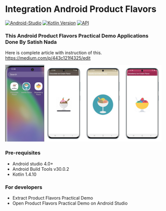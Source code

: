 # Integration Android Product Flavors #

[![Android-Studio](https://img.shields.io/badge/Android%20Studio-4.0+-orange.svg?style=flat)](https://developer.android.com/studio/)
[![Kotlin Version](https://img.shields.io/badge/Kotlin-v1.4.10-blue.svg)](https://kotlinlang.org)
[![API](https://img.shields.io/badge/API-16%2B-brightgreen.svg?style=flat)](https://android-arsenal.com/api?level=19)

### This Android Product Flavors Practical Demo Applications Done By Satish Nada
Here is complete article with instruction of this.
https://medium.com/p/443c121f4325/edit

<img src="https://github.com/satishnada/ProductFlavors/blob/master/android%20product%20flavors.jpg" alt="Android Product Flavors"/>


### Pre-requisites ###

* Android studio 4.0+
* Android Build Tools v30.0.2
* Kotlin 1.4.10

### For developers ###
* Extract Product Flavors Practical Demo
* Open Product Flavors Practical Demo on Android Studio
